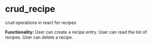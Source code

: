 # crud_recipe
crud operations in react for recipes


**Functionality:**
User can create a recipe entry.
User can read the list of recipes.
User can delete a recipe.
